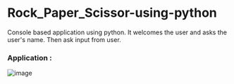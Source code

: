 # Rock_Paper_Scissor-using-python

Console based application using python. It welcomes the user and asks the user's name. Then ask input from user.

### Application :
![image](https://user-images.githubusercontent.com/55397457/127820215-1b92f2c6-5c9f-4eb6-9bb9-f020c04695fd.png)

